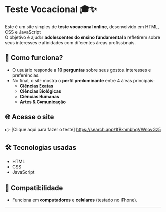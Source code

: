 # Teste Vocacional 🎓✨

Este é um site simples de **teste vocacional online**, desenvolvido em HTML, CSS e JavaScript.  
O objetivo é ajudar **adolescentes do ensino fundamental** a refletirem sobre seus interesses e afinidades com diferentes áreas profissionais.

## 🚀 Como funciona?
- O usuário responde a **10 perguntas** sobre seus gostos, interesses e preferências.
- No final, o site mostra o **perfil predominante** entre 4 áreas principais:
  - **Ciências Exatas**
  - **Ciências Biológicas**
  - **Ciências Humanas**
  - **Artes & Comunicação**

## 🌐 Acesse o site
👉 [Clique aqui para fazer o teste] https://search.app/1fBkhmbhqVWnovGz5


## 🛠️ Tecnologias usadas
- HTML  
- CSS  
- JavaScript  

## 📱 Compatibilidade
- Funciona em **computadores** e **celulares** (testado no iPhone).  

---
